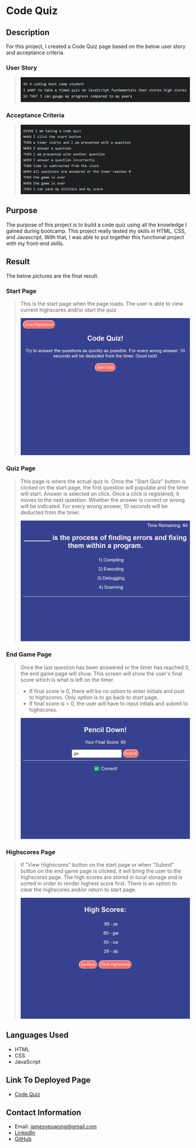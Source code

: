 # Code Quiz

## Description

For this project, I created a Code Quiz page based on the below user story and acceptance criteria.

### User Story

>![This is a screenshot of the user story for code quiz](/assets/image/user-story-screenshot.png)

### Acceptance Criteria

>![This is a screenshot of the acceptance criteria needed for code quiz](/assets/image/acceptance-criteria-screenshot.png)

## Purpose

The purpose of this project is to build a code quiz using all the knowledge I gained during bootcamp. This project really tested my skills in HTML, CSS, and Javascript. With that, I was able to put together this functional project with my front-end skills.

## Result

The below pictures are the final result.

### Start Page

>This is the start page when the page loads. The user is able to view current highscores and/or start the quiz
>
>![This is a screenshot of the start page of the code quiz](/assets/image/code-quiz-start-page-screenshot.png)

### Quiz Page

>This page is where the actual quiz is. Once the "Start Quiz" button is clicked on the start page, the first question will populate and the timer will start. Answer is selected on click. Once a click is registered, it moves to the next question. Whether the answer is correct or wrong will be indicated. For every wrong answer, 10 seconds will be deducted from the timer.
>
>![This is a screenshot of the quiz page of the code quiz](/assets/image/code-quiz-quiz-page-screenshot.png)

### End Game Page

>Once the last question has been answered or the timer has reached 0, the end game page will show. This screen will show the user's final score which is what is left on the timer.
>- If final score is 0, there will be no option to enter initials and post to highscores. Only option is to go back to start page.
>- If final score is > 0, the user will have to input intials and submit to highscores.
>
>![This is a screenshot of the end game page of the code quiz](/assets/image/code-quiz-end-game-page-screenshot.png)

### Highscores Page

>If "View Highscores" button on the start page or when "Submit" button on the end game page is clicked, it will bring the user to the highscores page. The high scores are stored in local storage and is sorted in order to render highest score first. There is an option to clear the highscores and/or return to start page.
>
>![This is a screenshot of the highscores page of the code quiz](/assets/image/code-quiz-highscores-page-screenshot.png)

## Languages Used

- HTML
- CSS
- JavaScript

## Link To Deployed Page

- [Code Quiz](https://james-y-wong.github.io/hw-4-code-quiz/)

## Contact Information

- Email: jamesyeuwong@gmail.com
- [LinkedIn](https://www.linkedin.com/in/james-wong-90652497)
- [GitHub](https://github.com/James-Y-Wong)
